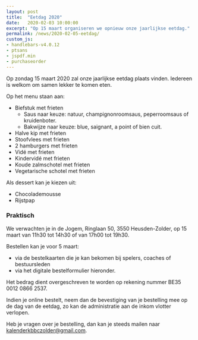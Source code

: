 ```yaml
---
layout: post
title:  "Eetdag 2020"
date:   2020-02-03 10:00:00
excerpt: "Op 15 maart organiseren we opnieuw onze jaarlijkse eetdag."
permalink: /news/2020-02-05-eetdag/
custom_js:
- handlebars-v4.0.12
- ptsans
- jspdf.min
- purchaseorder
---
```


Op zondag 15 maart 2020 zal onze jaarlijkse eetdag plaats vinden. Iedereen is welkom om samen lekker te komen eten.

Op het menu staan aan:
- Biefstuk met frieten
	- Saus naar keuze: natuur, champignonroomsaus, peperroomsaus of kruidenboter.
	- Bakwijze naar keuze: blue, saignant, a point of bien cuit.
- Halve kip met frieten
- Stoofvlees met frieten
- 2 hamburgers met frieten
- Vidé met frieten
- Kindervidé met frieten
- Koude zalmschotel met frieten
- Vegetarische schotel met frieten

Als dessert kan je kiezen uit:
- Chocolademousse
- Rijstpap

### Praktisch

We verwachten je in de Jogem, Ringlaan 50, 3550 Heusden-Zolder, op 15 maart van 11h30 tot 14h30 of van 17h00 tot 19h30.

Bestellen kan je voor 5 maart:
- via de bestelkaarten die je kan bekomen bij spelers, coaches of bestuursleden
- via het digitale bestelformulier hieronder.

Het bedrag dient overgeschreven te worden op rekening nummer BE35 0012 0866 2537.

Indien je online bestelt, neem dan de bevestiging van je bestelling mee op de dag van de eetdag, zo kan de administratie aan de inkom vlotter verlopen.

Heb je vragen over je bestelling, dan kan je steeds mailen naar [kalenderkbbczolder@gmail.com](mailto:kalenderkbbczolder@gmail.com).

<div data-saleid="6d041b96-cd8b-4052-92e1-b51bb592004d"  data-title="Plaats je bestelling" data-buttontext="Bestellen"  data-nexttext="Nog een bestelling plaatsen" data-optional="email"></div>
